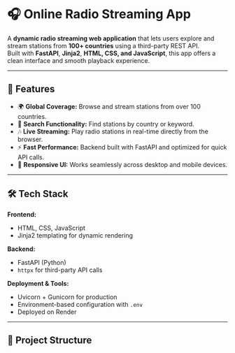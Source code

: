 # 🎧 Online Radio Streaming App

A **dynamic radio streaming web application** that lets users explore and stream stations from **100+ countries** using a third-party REST API.  
Built with **FastAPI**, **Jinja2**, **HTML, CSS, and JavaScript**, this app offers a clean interface and smooth playback experience.

---

## 🚀 Features
- 🌍 **Global Coverage:** Browse and stream stations from over 100 countries.
- 🔎 **Search Functionality:** Find stations by country or keyword.
- 🎶 **Live Streaming:** Play radio stations in real-time directly from the browser.
- ⚡ **Fast Performance:** Backend built with FastAPI and optimized for quick API calls.
- 📱 **Responsive UI:** Works seamlessly across desktop and mobile devices.

---

## 🛠 Tech Stack
**Frontend:**  
- HTML, CSS, JavaScript  
- Jinja2 templating for dynamic rendering  

**Backend:**  
- FastAPI (Python)  
- `httpx` for third-party API calls  

**Deployment & Tools:**  
- Uvicorn + Gunicorn for production  
- Environment-based configuration with `.env`  
- Deployed on Render

---

## 📂 Project Structure
